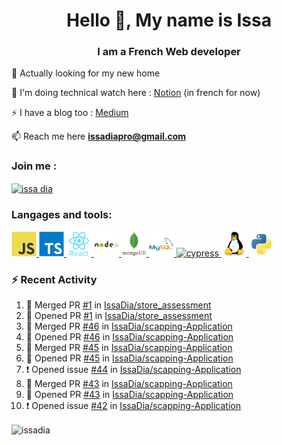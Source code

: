 <h1 align="center">Hello 👋, My name is Issa</h1>
<h3 align="center">I am a French Web developer</h3>


🔭 Actually looking for my new home


📝 I'm doing technical watch here :  [Notion](https://www.notion.so/Veille-Techno-Issa-2572f315bd9348c3a13dcb8b8c3cdb0d) (in french for now)

⚡ I have a blog too : [Medium](https://medium.com/@issadia)

📫 Reach me here **issadiapro@gmail.com**

<h3 align="left">Join me :</h3>
<p align="left">
<a href="https://linkedin.com/in/issa-dia-dev/" target="blank"><img align="center" src="https://raw.githubusercontent.com/rahuldkjain/github-profile-readme-generator/master/src/images/icons/Social/linked-in-alt.svg" alt="issa dia" height="30" width="40" /></a>
</p>

<h3 align="left">Langages and tools:</h3>
<p align="left"> 
  <a href="https://developer.mozilla.org/en-US/docs/Web/JavaScript" target="_blank"> <img src="https://raw.githubusercontent.com/devicons/devicon/master/icons/javascript/javascript-original.svg" alt="javascript" width="40" height="40"/> </a>
  <a href="https://www.typescriptlang.org/" target="_blank"> <img src="https://raw.githubusercontent.com/devicons/devicon/master/icons/typescript/typescript-original.svg" alt="typescript" width="40" height="40"/> </a>
  <a href="https://reactjs.org/" target="_blank"> <img src="https://raw.githubusercontent.com/devicons/devicon/master/icons/react/react-original-wordmark.svg" alt="react" width="40" height="40"/> </a>
  <a href="https://nodejs.org" target="_blank"> <img src="https://raw.githubusercontent.com/devicons/devicon/master/icons/nodejs/nodejs-original-wordmark.svg" alt="nodejs" width="40" height="40"/> </a>
   <a href="https://www.mongodb.com/" target="_blank"> <img src="https://raw.githubusercontent.com/devicons/devicon/master/icons/mongodb/mongodb-original-wordmark.svg" alt="mongodb" width="40" height="40"/> </a>
  <a href="https://www.mysql.com/" target="_blank"> <img src="https://raw.githubusercontent.com/devicons/devicon/master/icons/mysql/mysql-original-wordmark.svg" alt="mysql" width="40" height="40"/> </a>
  <a href="https://www.cypress.io" target="_blank"> <img src="https://raw.githubusercontent.com/simple-icons/simple-icons/6e46ec1fc23b60c8fd0d2f2ff46db82e16dbd75f/icons/cypress.svg" alt="cypress" width="40" height="40"/> </a>
  <a href="https://www.linux.org/" target="_blank"> <img src="https://raw.githubusercontent.com/devicons/devicon/master/icons/linux/linux-original.svg" alt="linux" width="40" height="40"/> </a> 
    <a href="https://www.python.org" target="_blank"> <img src="https://raw.githubusercontent.com/devicons/devicon/master/icons/python/python-original.svg" alt="python" width="40" height="40"/> </a>
</p>

### :zap: Recent Activity

<!--START_SECTION:activity-->
1. 🎉 Merged PR [#1](https://github.com/IssaDia/store_assessment/pull/1) in [IssaDia/store_assessment](https://github.com/IssaDia/store_assessment)
2. 💪 Opened PR [#1](https://github.com/IssaDia/store_assessment/pull/1) in [IssaDia/store_assessment](https://github.com/IssaDia/store_assessment)
3. 🎉 Merged PR [#46](https://github.com/IssaDia/scapping-Application/pull/46) in [IssaDia/scapping-Application](https://github.com/IssaDia/scapping-Application)
4. 💪 Opened PR [#46](https://github.com/IssaDia/scapping-Application/pull/46) in [IssaDia/scapping-Application](https://github.com/IssaDia/scapping-Application)
5. 🎉 Merged PR [#45](https://github.com/IssaDia/scapping-Application/pull/45) in [IssaDia/scapping-Application](https://github.com/IssaDia/scapping-Application)
6. 💪 Opened PR [#45](https://github.com/IssaDia/scapping-Application/pull/45) in [IssaDia/scapping-Application](https://github.com/IssaDia/scapping-Application)
7. ❗️ Opened issue [#44](https://github.com/IssaDia/scapping-Application/issues/44) in [IssaDia/scapping-Application](https://github.com/IssaDia/scapping-Application)
8. 🎉 Merged PR [#43](https://github.com/IssaDia/scapping-Application/pull/43) in [IssaDia/scapping-Application](https://github.com/IssaDia/scapping-Application)
9. 💪 Opened PR [#43](https://github.com/IssaDia/scapping-Application/pull/43) in [IssaDia/scapping-Application](https://github.com/IssaDia/scapping-Application)
10. ❗️ Opened issue [#42](https://github.com/IssaDia/scapping-Application/issues/42) in [IssaDia/scapping-Application](https://github.com/IssaDia/scapping-Application)
<!--END_SECTION:activity-->

<p><img align="center" src="https://github-readme-streak-stats.herokuapp.com/?user=issadia&" alt="issadia" /></p>

